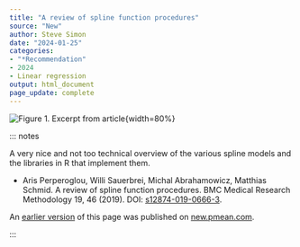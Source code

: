 ```yaml
---
title: "A review of spline function procedures"
source: "New"
author: Steve Simon
date: "2024-01-25"
categories:
- "*Recommendation"
- 2024
- Linear regression
output: html_document
page_update: complete
---
```


![Figure 1. Excerpt from article](http://www.pmean.com/new-images/24/review-of-splines-01.png){width=80%}

::: notes

A very nice and not too technical overview of the various spline models and the libraries in R that implement them.

-   Aris Perperoglou, Willi Sauerbrei, Michal Abrahamowicz, Matthias Schmid. A review of spline function procedures. BMC Medical Research Methodology 19, 46 (2019). DOI:  [s12874-019-0666-3][ref-perperoglou-2019].

[ref-perperoglou-2019]: https://doi.org/10.1186/s12874-019-0666-3

An [earlier version][sim2] of this page was published on [new.pmean.com][sim1].

[sim1]: http://new.pmean.com
[sim2]: http://new.pmean.com/review-of-splines/

:::
